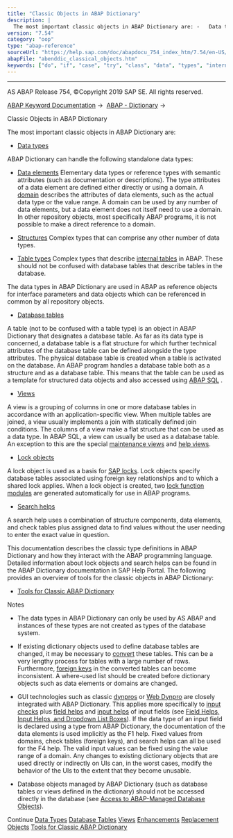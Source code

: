 ```yaml
---
title: "Classic Objects in ABAP Dictionary"
description: |
  The most important classic objects in ABAP Dictionary are: -   Data types(https://help.sap.com/doc/abapdocu_754_index_htm/7.54/en-US/abenddic_data_types.htm) ABAP Dictionary can handle the following standalone data types: -   Data elements(https://help.sap.com/doc/abapdocu_754_index_htm/7.54/en-
version: "7.54"
category: "oop"
type: "abap-reference"
sourceUrl: "https://help.sap.com/doc/abapdocu_754_index_htm/7.54/en-US/abenddic_classical_objects.htm"
abapFile: "abenddic_classical_objects.htm"
keywords: ["do", "if", "case", "try", "class", "data", "types", "internal-table", "abenddic", "classical", "objects"]
---
```


* * *

AS ABAP Release 754, ©Copyright 2019 SAP SE. All rights reserved.

[ABAP Keyword Documentation](https://help.sap.com/doc/abapdocu_754_index_htm/7.54/en-US/abenabap.htm) →  [ABAP - Dictionary](https://help.sap.com/doc/abapdocu_754_index_htm/7.54/en-US/abenabap_dictionary.htm) → 

Classic Objects in ABAP Dictionary

The most important classic objects in ABAP Dictionary are:

-   [Data types](https://help.sap.com/doc/abapdocu_754_index_htm/7.54/en-US/abenddic_data_types.htm)

ABAP Dictionary can handle the following standalone data types:

-   [Data elements](https://help.sap.com/doc/abapdocu_754_index_htm/7.54/en-US/abenddic_data_elements.htm)
    Elementary data types or reference types with semantic attributes (such as documentation or descriptions). The type attributes of a data element are defined either directly or using a domain.
    A [domain](https://help.sap.com/doc/abapdocu_754_index_htm/7.54/en-US/abenddic_domains.htm) describes the attributes of data elements, such as the actual data type or the value range. A domain can be used by any number of data elements, but a data element does not itself need to use a domain. In other repository objects, most specifically ABAP programs, it is not possible to make a direct reference to a domain.

-   [Structures](https://help.sap.com/doc/abapdocu_754_index_htm/7.54/en-US/abenddic_structures.htm)
    Complex types that can comprise any other number of data types.

-   [Table types](https://help.sap.com/doc/abapdocu_754_index_htm/7.54/en-US/abenddic_table_types.htm)
    Complex types that describe [internal tables](https://help.sap.com/doc/abapdocu_754_index_htm/7.54/en-US/abeninternal_table_glosry.htm "Glossary Entry") in ABAP. These should not be confused with database tables that describe tables in the database.

The data types in ABAP Dictionary are used in ABAP as reference objects for interface parameters and data objects which can be referenced in common by all repository objects.

-   [Database tables](https://help.sap.com/doc/abapdocu_754_index_htm/7.54/en-US/abenddic_database_tables.htm)

A table (not to be confused with a table type) is an object in ABAP Dictionary that designates a database table. As far as its data type is concerned, a database table is a flat structure for which further technical attributes of the database table can be defined alongside the type attributes. The physical database table is created when a table is activated on the database. An ABAP program handles a database table both as a structure and as a database table. This means that the table can be used as a template for structured data objects and also accessed using [ABAP SQL](https://help.sap.com/doc/abapdocu_754_index_htm/7.54/en-US/abenopen_sql_glosry.htm "Glossary Entry") .

-   [Views](https://help.sap.com/doc/abapdocu_754_index_htm/7.54/en-US/abenddic_views.htm)

A view is a grouping of columns in one or more database tables in accordance with an application-specific view. When multiple tables are joined, a view usually implements a join with statically defined join conditions. The columns of a view make a flat structure that can be used as a data type. In ABAP SQL, a view can usually be used as a database table. An exception to this are the special [maintenance views](https://help.sap.com/doc/abapdocu_754_index_htm/7.54/en-US/abenmaintenance_view_glosry.htm "Glossary Entry") and [help views](https://help.sap.com/doc/abapdocu_754_index_htm/7.54/en-US/abenhelp_view_glosry.htm "Glossary Entry").

-   [Lock objects](https://help.sap.com/doc/abapdocu_754_index_htm/7.54/en-US/abenlock_object_glosry.htm "Glossary Entry")

A lock object is used as a basis for [SAP locks](https://help.sap.com/doc/abapdocu_754_index_htm/7.54/en-US/abensap_lock_glosry.htm "Glossary Entry"). Lock objects specify database tables associated using foreign key relationships and to which a shared lock applies. When a lock object is created, two [lock function modules](https://help.sap.com/doc/abapdocu_754_index_htm/7.54/en-US/abenlock_function_module_glosry.htm "Glossary Entry") are generated automatically for use in ABAP programs.

-   [Search helps](https://help.sap.com/doc/abapdocu_754_index_htm/7.54/en-US/abensearch_help_glosry.htm "Glossary Entry")

A search help uses a combination of structure components, data elements, and check tables plus assigned data to find values without the user needing to enter the exact value in question.

This documentation describes the classic type definitions in ABAP Dictionary and how they interact with the ABAP programming language. Detailed information about lock objects and search helps can be found in the ABAP Dictionary documentation in SAP Help Portal. The following provides an overview of tools for the classic objects in ABAP Dictionary:

-   [Tools for Classic ABAP Dictionary](https://help.sap.com/doc/abapdocu_754_index_htm/7.54/en-US/abenddic_tools.htm)

Notes

-   The data types in ABAP Dictionary can only be used by AS ABAP and instances of these types are not created as types of the database system.

-   If existing dictionary objects used to define database tables are changed, it may be necessary to [convert](https://help.sap.com/doc/abapdocu_754_index_htm/7.54/en-US/abenddic_database_tables_conv.htm) these tables. This can be a very lengthy process for tables with a large number of rows. Furthermore, [foreign keys](https://help.sap.com/doc/abapdocu_754_index_htm/7.54/en-US/abenforeign_key_glosry.htm "Glossary Entry") in the converted tables can become inconsistent. A where-used list should be created before dictionary objects such as data elements or domains are changed.

-   GUI technologies such as classic [dynpros](https://help.sap.com/doc/abapdocu_754_index_htm/7.54/en-US/abendynpro_glosry.htm "Glossary Entry") or [Web Dynpro](https://help.sap.com/doc/abapdocu_754_index_htm/7.54/en-US/abenweb_dynpro_glosry.htm "Glossary Entry") are closely integrated with ABAP Dictionary. This applies more specifically to [input checks](https://help.sap.com/doc/abapdocu_754_index_htm/7.54/en-US/abenabap_dynpros_checks_auto.htm) plus [field helps](https://help.sap.com/doc/abapdocu_754_index_htm/7.54/en-US/abenfield_help_glosry.htm "Glossary Entry") and [input helps](https://help.sap.com/doc/abapdocu_754_index_htm/7.54/en-US/abeninput_help_glosry.htm "Glossary Entry") of input fields (see [Field Helps, Input Helps, and Dropdown List Boxes](https://help.sap.com/doc/abapdocu_754_index_htm/7.54/en-US/abenabap_dynpros_help.htm)). If the data type of an input field is declared using a type from ABAP Dictionary, the documentation of the data elements is used implicitly as the F1 help. Fixed values from domains, check tables (foreign keys), and search helps can all be used for the F4 help. The valid input values can be fixed using the value range of a domain. Any changes to existing dictionary objects that are used directly or indirectly on UIs can, in the worst cases, modify the behavior of the UIs to the extent that they become unusable.

-   Database objects managed by ABAP Dictionary (such as database tables or views defined in the dictionary) should not be accessed directly in the database (see [Access to ABAP-Managed Database Objects](https://help.sap.com/doc/abapdocu_754_index_htm/7.54/en-US/abendatabase_access_recomm.htm)).

Continue
[Data Types](https://help.sap.com/doc/abapdocu_754_index_htm/7.54/en-US/abenddic_data_types.htm)
[Database Tables](https://help.sap.com/doc/abapdocu_754_index_htm/7.54/en-US/abenddic_database_tables.htm)
[Views](https://help.sap.com/doc/abapdocu_754_index_htm/7.54/en-US/abenddic_views.htm)
[Enhancements](https://help.sap.com/doc/abapdocu_754_index_htm/7.54/en-US/abenddic_enhancements.htm)
[Replacement Objects](https://help.sap.com/doc/abapdocu_754_index_htm/7.54/en-US/abenddic_replacement_objects.htm)
[Tools for Classic ABAP Dictionary](https://help.sap.com/doc/abapdocu_754_index_htm/7.54/en-US/abenddic_tools.htm)